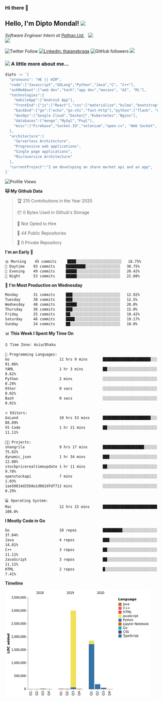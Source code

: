 ### Hi there 👋

<!--
**diptomondal007/diptomondal007** is a ✨ _special_ ✨ repository because its `README.md` (this file) appears on your GitHub profile.

Here are some ideas to get you started:

- 🔭 I’m currently working on ...
- 🌱 I’m currently learning ...
- 👯 I’m looking to collaborate on ...
- 🤔 I’m looking for help with ...
- 💬 Ask me about ...
- 📫 How to reach me: ...
- 😄 Pronouns: ...
- ⚡ Fun fact: ...
-->

<h2>Hello, I'm Dipto Mondal! <img src="https://media.giphy.com/media/12oufCB0MyZ1Go/giphy.gif" width="50"></h2>
<img align='right' src="https://media.giphy.com/media/M9gbBd9nbDrOTu1Mqx/giphy.gif" width="230">
<p><em>Software Engineer Intern at <a href="https://pathao.com/?lang=en">Pathao Ltd.</a><img src="https://media.giphy.com/media/WUlplcMpOCEmTGBtBW/giphy.gif" width="30"> 
</em></p>

![Twitter Follow](https://img.shields.io/twitter/follow/Dipto_Mondal007?label=Follow)
[![Linkedin: thaianebraga](https://img.shields.io/badge/-dipto-blue?style=flat-square&logo=Linkedin&logoColor=white&link=https://www.linkedin.com/in/dipto-mondal-807003181/)](https://www.linkedin.com/in/dipto-mondal-807003181/)
![GitHub followers](https://img.shields.io/github/followers/diptomondal007?label=Follow&style=social)
![](https://visitor-badge.glitch.me/badge?page_id=https://github.com/diptomondal007)

### <img src="https://media.giphy.com/media/VgCDAzcKvsR6OM0uWg/giphy.gif" width="50"> A little more about me...  

```go
dipto := `{
  "pronouns": "HE || HIM",
  "code":["Javascript","GOLang","Python","Java","C", "C++"],
  "askMeAbout":["web dev","tech","app dev","movies", "AI", "ML"],
  "technologies":{
    "mobileApp":["Android App"],
    "frontEnd":{"js":["React"],"css":["materialize","bulma","bootstrap"]},
    "backEnd":{"go":["echo","go-chi","fast-http"],"python":["flask", "django"]},
    "devOps":["Google Cloud","Docker🐳","Kubernetes","Nginx"],
    "databases":["mongo","MySql","Psql"],
    "misc":["Firebase","Socket.IO","selenium","open-cv", "Web Socket", "WebRtc]
  },
  "architecture":[
    "Serverless Architecture",
    "Progressive web applications",
    "Single page applications",
    "Microservice Architecture"
  ],
  "currentProject":"I am developing an share market api and an app",
}`
```

<!--START_SECTION:waka-->
![Profile Views](http://img.shields.io/badge/Profile%20Views-0-blue)

**🐱 My Github Data** 

> 🏆 215 Contributions in the Year 2020
 > 
> 📦 0 Bytes Used in Github's Storage 
 > 
> 🚫 Not Opted to Hire
 > 
> 📜 44 Public Repositories
 > 
> 🔑 0 Private Repository 
 > 
**I'm an Early 🐤** 

```text
🌞 Morning    45 commits     ████░░░░░░░░░░░░░░░░░░░░░   18.75% 
🌆 Daytime    93 commits     █████████░░░░░░░░░░░░░░░░   38.75% 
🌃 Evening    49 commits     █████░░░░░░░░░░░░░░░░░░░░   20.42% 
🌙 Night      53 commits     █████░░░░░░░░░░░░░░░░░░░░   22.08%

```
📅 **I'm Most Productive on Wednesday** 

```text
Monday       31 commits     ███░░░░░░░░░░░░░░░░░░░░░░   12.92% 
Tuesday      30 commits     ███░░░░░░░░░░░░░░░░░░░░░░   12.5% 
Wednesday    48 commits     █████░░░░░░░░░░░░░░░░░░░░   20.0% 
Thursday     36 commits     ███░░░░░░░░░░░░░░░░░░░░░░   15.0% 
Friday       25 commits     ██░░░░░░░░░░░░░░░░░░░░░░░   10.42% 
Saturday     46 commits     ████░░░░░░░░░░░░░░░░░░░░░   19.17% 
Sunday       24 commits     ██░░░░░░░░░░░░░░░░░░░░░░░   10.0%

```


📊 **This Week I Spent My Time On** 

```text
⌚︎ Time Zone: Asia/Dhaka

💬 Programming Languages: 
Go                       11 hrs 9 mins       ██████████████████████░░░   91.06% 
YAML                     1 hr 3 mins         ██░░░░░░░░░░░░░░░░░░░░░░░   8.62% 
Python                   2 mins              ░░░░░░░░░░░░░░░░░░░░░░░░░   0.29% 
Other                    0 secs              ░░░░░░░░░░░░░░░░░░░░░░░░░   0.02% 
Bash                     0 secs              ░░░░░░░░░░░░░░░░░░░░░░░░░   0.01%

🔥 Editors: 
GoLand                   10 hrs 53 mins      ██████████████████████░░░   88.89% 
VS Code                  1 hr 21 mins        ██░░░░░░░░░░░░░░░░░░░░░░░   11.11%

🐱‍💻 Projects: 
shangrila                9 hrs 17 mins       ███████████████████░░░░░░   75.82% 
dynamic_json             1 hr 34 mins        ███░░░░░░░░░░░░░░░░░░░░░░   12.88% 
stockpricerealtimeupdate 1 hr 11 mins        ██░░░░░░░░░░░░░░░░░░░░░░░   9.78% 
openstockapi             7 mins              ░░░░░░░░░░░░░░░░░░░░░░░░░   1.03% 
1ae50814d25b0a1d862dfdf712 mins              ░░░░░░░░░░░░░░░░░░░░░░░░░   0.29%

💻 Operating System: 
Mac                      12 hrs 15 mins      █████████████████████████   100.0%

```

**I Mostly Code in Go** 

```text
Go                       10 repos            █████████░░░░░░░░░░░░░░░░   37.04% 
Java                     4 repos             ███░░░░░░░░░░░░░░░░░░░░░░   14.81% 
C++                      3 repos             ██░░░░░░░░░░░░░░░░░░░░░░░   11.11% 
JavaScript               3 repos             ██░░░░░░░░░░░░░░░░░░░░░░░   11.11% 
HTML                     2 repos             █░░░░░░░░░░░░░░░░░░░░░░░░   7.41%

```


**Timeline**

![Chart not found](https://github.com/diptomondal007/diptomondal007/blob/master/charts/bar_graph.png) 


<!--END_SECTION:waka-->
